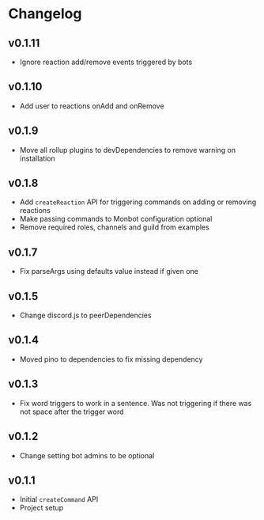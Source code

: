 # Changelog

## v0.1.11

- Ignore reaction add/remove events triggered by bots

## v0.1.10

- Add user to reactions onAdd and onRemove

## v0.1.9

- Move all rollup plugins to devDependencies to remove warning on installation

## v0.1.8

- Add `createReaction` API for triggering commands on adding or removing reactions
- Make passing commands to Monbot configuration optional
- Remove required roles, channels and guild from examples

## v0.1.7

- Fix parseArgs using defaults value instead if given one

## v0.1.5

- Change discord.js to peerDependencies

## v0.1.4

- Moved pino to dependencies to fix missing dependency

## v0.1.3

- Fix word triggers to work in a sentence. Was not triggering if there was not space after the trigger word

## v0.1.2

- Change setting bot admins to be optional

## v0.1.1

- Initial `createCommand` API
- Project setup
